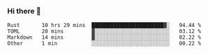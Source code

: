### Hi there 👋

<!--
**berkus/berkus** is a ✨ _special_ ✨ repository because its `README.md` (this file) appears on your GitHub profile.

Here are some ideas to get you started:

- 🔭 I’m currently working on ...
- 🌱 I’m currently learning ...
- 👯 I’m looking to collaborate on ...
- 🤔 I’m looking for help with ...
- 💬 Ask me about ...
- 📫 How to reach me: ...
- 😄 Pronouns: ...
- ⚡ Fun fact: ...
-->

<!--START_SECTION:waka-->
```text
Rust       10 hrs 29 mins  ███████████████████████▓░   94.44 % 
TOML       20 mins         ▓░░░░░░░░░░░░░░░░░░░░░░░░   03.12 % 
Markdown   14 mins         ▓░░░░░░░░░░░░░░░░░░░░░░░░   02.22 % 
Other      1 min           ░░░░░░░░░░░░░░░░░░░░░░░░░   00.22 % 
```
<!--END_SECTION:waka-->
